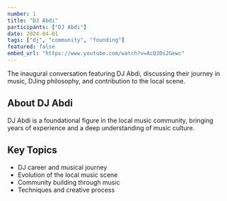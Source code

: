```yaml
---
number: 1
title: "DJ Abdi"
participants: ["DJ Abdi"]
date: 2024-04-01
tags: ["dj", "community", "founding"]
featured: false
embed_url: "https://www.youtube.com/watch?v=AcQ3Di2Gewc"
---
```


The inaugural conversation featuring DJ Abdi, discussing their journey in music, DJing philosophy, and contribution to the local scene.

## About DJ Abdi

DJ Abdi is a foundational figure in the local music community, bringing years of experience and a deep understanding of music culture.

## Key Topics

- DJ career and musical journey
- Evolution of the local music scene
- Community building through music
- Techniques and creative process